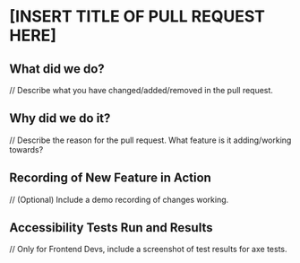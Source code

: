 # [INSERT TITLE OF PULL REQUEST HERE]

## What did we do?
// Describe what you have changed/added/removed in the pull request. 

## Why did we do it?
// Describe the reason for the pull request. What feature is it adding/working towards?

## Recording of New Feature in Action
// (Optional) Include a demo recording of changes working.

## Accessibility Tests Run and Results
// Only for Frontend Devs, include a screenshot of test results for axe tests.

